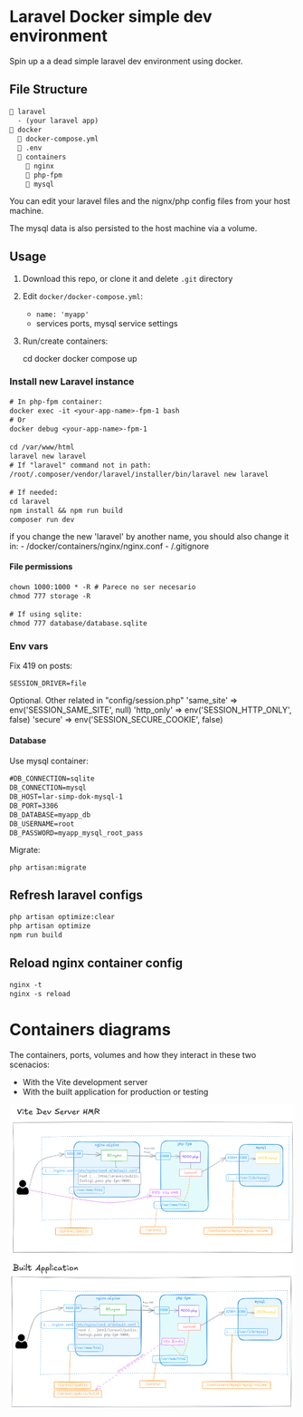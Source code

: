 # Laravel Docker simple dev environment

Spin up a a dead simple laravel dev environment using docker.

## File Structure

```
📁 laravel
  - (your laravel app)
📁 docker
  📘 docker-compose.yml
  📄 .env
  📁 containers
    📁 nginx
    📁 php-fpm
    📁 mysql
```

You can edit your laravel files and the nignx/php config files
from your host machine.

The mysql data is also persisted to the host machine via a volume.

## Usage

1. Download this repo, or clone it and delete `.git` directory

2. Edit `docker/docker-compose.yml`:
	
	- `name: 'myapp'`
	- services ports, mysql service settings

3. Run/create containers: 
	
	cd docker
	docker compose up

### Install new Laravel instance

	# In php-fpm container:
	docker exec -it <your-app-name>-fpm-1 bash	
	# Or
	docker debug <your-app-name>-fpm-1
	
	cd /var/www/html
	laravel new laravel
	# If "laravel" command not in path:
	/root/.composer/vendor/laravel/installer/bin/laravel new laravel
	
	# If needed:
	cd laravel
	npm install && npm run build
	composer run dev

if you change the new 'laravel' by another name, you should also change it in: 
	- /docker/containers/nginx/nginx.conf
	- /.gitignore

#### File permissions

	chown 1000:1000 * -R # Parece no ser necesario
	chmod 777 storage -R
	
	# If using sqlite:
	chmod 777 database/database.sqlite 

### Env vars

Fix 419 on posts:
	
	SESSION_DRIVER=file

Optional. Other related in "config/session.php"
	'same_site' => env('SESSION_SAME_SITE', null)
	'http_only' => env('SESSION_HTTP_ONLY', false)
	'secure' => env('SESSION_SECURE_COOKIE', false)


#### Database

Use mysql container:

	#DB_CONNECTION=sqlite
	DB_CONNECTION=mysql
	DB_HOST=lar-simp-dok-mysql-1
	DB_PORT=3306
	DB_DATABASE=myapp_db
	DB_USERNAME=root
	DB_PASSWORD=myapp_mysql_root_pass

Migrate:

	php artisan:migrate

## Refresh laravel configs

	php artisan optimize:clear
	php artisan optimize
	npm run build

## Reload nginx container config

	nginx -t
	nginx -s reload

# Containers diagrams

The containers, ports, volumes and how they interact in these two scenacios:
- With the Vite development server 
- With the built application for production or testing

![Containers Diagram](docs/containers-diagram.png)